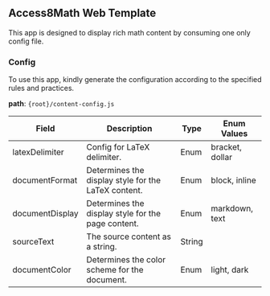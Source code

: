 ## Access8Math Web Template
This app is designed to display rich math content by consuming one only config file.

### Config
To use this app, kindly generate the configuration according to the specified rules and practices.

**path**: `{root}/content-config.js`

| Field           | Description                                            | Type   | Enum Values                    |
|-----------------|--------------------------------------------------------|--------|--------------------------------|
| latexDelimiter  | Config for LaTeX delimiter.                            | Enum   | bracket, dollar                |
| documentFormat       | Determines the display style for the LaTeX content.    | Enum   | block, inline                  |
| documentDisplay | Determines the display style for the page content.     | Enum   | markdown, text                 |
| sourceText      | The source content as a string.                        | String |                                |
| documentColor   | Determines the color scheme for the document.          | Enum   | light, dark                    |

